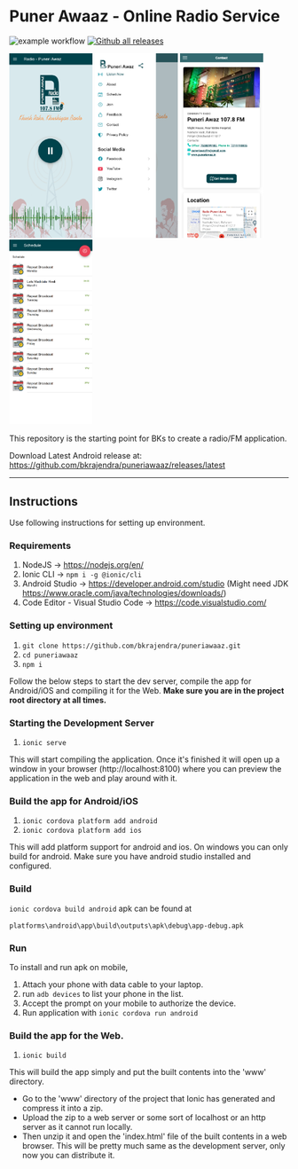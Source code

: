 # Puner Awaaz - Online Radio Service

![example workflow](https://github.com/bkrajendra/puneriawaaz/actions/workflows/build.yml/badge.svg)
[![Github all releases](https://img.shields.io/github/downloads/bkrajendra/puneriawaaz/total.svg)](https://GitHub.com/bkrajendra/puneriawaaz/releases/)


<p float="left">
  <img src="./raw/puneri-awaz-radio.png" width="150" />
  <img src="./raw/puneriawaz-sidemenu.png" width="150" /> 
  <img src="./raw/puneri-awaz-contact.png" width="150" />
  <img src="./raw/puneri-awaz-schedule.png" width="150" />
</p>

This repository is the starting point for BKs to create a radio/FM application.

Download Latest Android release at:
https://github.com/bkrajendra/puneriawaaz/releases/latest

---

## Instructions

Use following instructions for setting up environment.

### Requirements

1. NodeJS -> https://nodejs.org/en/
2. Ionic CLI -> `npm i -g @ionic/cli`
3. Android Studio -> https://developer.android.com/studio (Might need JDK https://www.oracle.com/java/technologies/downloads/)
4. Code Editor - Visual Studio Code -> https://code.visualstudio.com/

### Setting up environment

1. `git clone https://github.com/bkrajendra/puneriawaaz.git`
2. `cd puneriawaaz`
3. `npm i`

Follow the below steps to start the dev server, compile the app for Android/iOS 
and compiling it for the Web.
**Make sure you are in the project **root** directory at all times.**

### Starting the Development Server

1. `ionic serve`

This will start compiling the application. Once it's finished it will open
up a window in your browser (http://localhost:8100) where you can preview
the application in the web and play around with it.

### Build the app for Android/iOS

1. `ionic cordova platform add android`
2. `ionic cordova platform add ios`

This will add platform support for android and ios. On windows you can only build for android.
Make sure you have android studio installed and configured.

### Build
`ionic cordova build android`
apk can be found at 
```
platforms\android\app\build\outputs\apk\debug\app-debug.apk 
```


### Run
To install and run apk on mobile, 
1. Attach your phone with data cable to your laptop.
2. run `adb devices` to list your phone in the list.
3. Accept the prompt on your mobile to authorize the device.
4. Run application with `ionic cordova run android`

### Build the app for the Web.

1. `ionic build`

This will build the app simply and put the built contents into the 'www' directory.

* Go to the 'www' directory of the project that Ionic has generated and compress it into a zip.
* Upload the zip to a web server or some sort of localhost or an http server as it cannot run locally.
* Then unzip it and open the 'index.html' file of the built contents in a web browser.
This will be pretty much same as the development server, only now you can distribute it.

